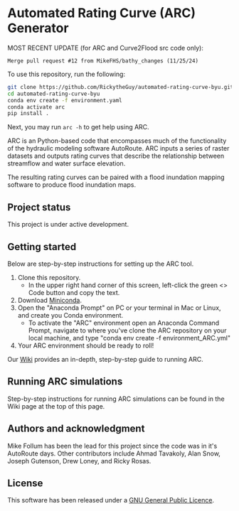 # Automated Rating Curve (ARC) Generator

MOST RECENT UPDATE (for ARC and Curve2Flood src code only): 
```
Merge pull request #12 from MikeFHS/bathy_changes (11/25/24)
```

To use this repository, run the following:
```bash
git clone https://github.com/RickytheGuy/automated-rating-curve-byu.git
cd automated-rating-curve-byu
conda env create -f environment.yaml
conda activate arc
pip install .
```

Next, you may run `arc -h` to get help using ARC.

ARC is an Python-based code that encompasses much of the functionality of the hydraulic modeling software AutoRoute. ARC inputs a series of raster datasets and outputs rating curves that describe the relationship between streamflow and water surface elevation.

The resulting rating curves can be paired with a flood inundation mapping software to produce flood inundation maps.

## Project status
This project is under active development.

## Getting started
Below are step-by-step instructions for setting up the ARC tool.

1. Clone this repository.
   - In the upper right hand corner of this screen, left-click the green <> Code button and copy the text.
2. Download [Miniconda](https://docs.anaconda.com/miniconda/miniconda-install/).
3. Open the "Anaconda Prompt" on PC or your terminal in Mac or Linux, and create you Conda environment.
   - To activate the "ARC" environment open an Anaconda Command Prompt, navigate to where you've clone the ARC repository on your local machine, and type "conda env create -f environment_ARC.yml"
4. Your ARC environment should be ready to roll!

Our [Wiki](https://github.com/MikeFHS/automated-rating-curve/wiki) provides an in-depth, step-by-step guide to running ARC. 

## Running ARC simulations
Step-by-step instructions for running ARC simulations can be found in the Wiki page at the top of this page.

## Authors and acknowledgment
Mike Follum has been the lead for this project since the code was in it's AutoRoute days. Other contributors include Ahmad Tavakoly, Alan Snow, Joseph Gutenson, Drew Loney, and Ricky Rosas.

## License
This software has been released under a [GNU General Public Licence](https://github.com/MikeFHS/automated-rating-curve/blob/main/license.txt). 



